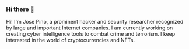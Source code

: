 ### Hi there 👋

Hi! I'm Jose Pino, a prominent hacker and security researcher recognized by large and important Internet companies. I am currently working on creating cyber intelligence tools to combat crime and terrorism. I keep interested in the world of cryptocurrencies and NFTs.

<!--
**jofpin/jofpin** is a ✨ _special_ ✨ repository because its `README.md` (this file) appears on your GitHub profile.

Here are some ideas to get you started:

- 🔭 I’m currently working on ...
- 🌱 I’m currently learning ...
- 👯 I’m looking to collaborate on ...
- 🤔 I’m looking for help with ...
- 💬 Ask me about ...
- 📫 How to reach me: ...
- 😄 Pronouns: ...
- ⚡ Fun fact: ...
-->

